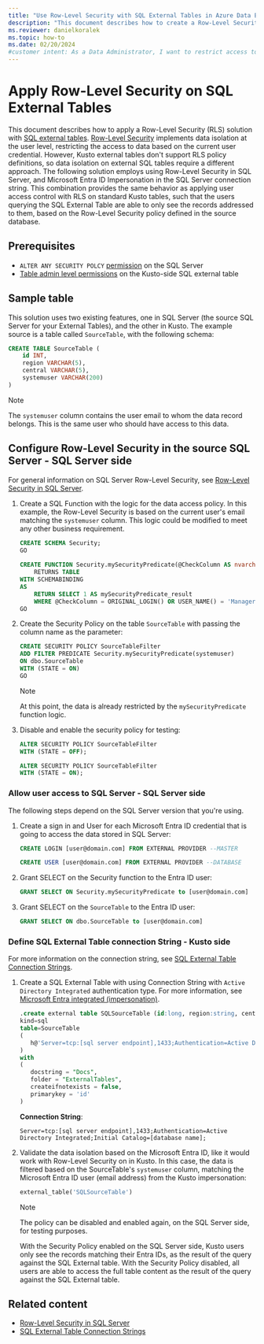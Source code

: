 ```yaml
---
title: "Use Row-Level Security with SQL External Tables in Azure Data Explorer"
description: "This document describes how to create a Row-Level Security solution with Azure Data Explorer SQL External Tables."
ms.reviewer: danielkoralek
ms.topic: how-to 
ms.date: 02/20/2024
#customer intent: As a Data Administrator, I want to restrict access to the data on SQL External Tables so that each user can see only their data.
---
```

# Apply Row-Level Security on SQL External Tables

This document describes how to apply a Row-Level Security (RLS) solution with [SQL external tables](/azure/data-explorer/kusto/management/external-sql-tables). [Row-Level Security](/azure/data-explorer/kusto/management/row-level-security-policy) implements data isolation at the user level, restricting the access to data based on the current user credential. However, Kusto external tables don't support RLS policy definitions, so data isolation on external SQL tables require a different approach. The following solution employs using Row-Level Security in SQL Server, and Microsoft Entra ID Impersonation in the SQL Server connection string. This combination provides the same behavior as applying user access control with RLS on standard Kusto tables, such that the users querying the SQL External Table are able to only see the records addressed to them, based on the Row-Level Security policy defined in the source database.

## Prerequisites

* `ALTER ANY SECURITY POLCY` [permission](/sql/relational-databases/security/permissions-database-engine) on the SQL Server
* [Table admin level permissions](/azure/data-explorer/kusto/access-control/role-based-access-control) on the Kusto-side SQL external table

## Sample table

This solution uses two existing features, one in SQL Server (the source SQL Server for your External Tables), and the other in Kusto.
The example source is a table called `SourceTable`, with the following schema:

``` sql
CREATE TABLE SourceTable (
    id INT,
    region VARCHAR(5),
    central VARCHAR(5),
    systemuser VARCHAR(200)
)
```

> [!NOTE]
> The `systemuser` column contains the user email to whom the data record belongs. This is the same user who should have access to this data.

## Configure Row-Level Security in the source SQL Server - SQL Server side

For general information on SQL Server Row-Level Security, see [Row-Level Security in SQL Server](/sql/relational-databases/security/row-level-security).

1. Create a SQL Function with the logic for the data access policy. In this example, the Row-Level Security is based on the current user's email matching the `systemuser` column. This logic could be modified to meet any other business requirement. 

    ``` sql
    CREATE SCHEMA Security;
    GO
     
    CREATE FUNCTION Security.mySecurityPredicate(@CheckColumn AS nvarchar(100))
        RETURNS TABLE
    WITH SCHEMABINDING
    AS
        RETURN SELECT 1 AS mySecurityPredicate_result
        WHERE @CheckColumn = ORIGINAL_LOGIN() OR USER_NAME() = 'Manager';
    GO
    ```

1. Create the Security Policy on the table `SourceTable` with passing the column name as the parameter:

    ``` sql
    CREATE SECURITY POLICY SourceTableFilter
    ADD FILTER PREDICATE Security.mySecurityPredicate(systemuser)
    ON dbo.SourceTable
    WITH (STATE = ON)
    GO
    ```

    > [!NOTE]
    > At this point, the data is already restricted by the `mySecurityPredicate` function logic.

1. Disable and enable the security policy for testing:

    ``` sql
    ALTER SECURITY POLICY SourceTableFilter
    WITH (STATE = OFF);
    ```

    ``` sql
    ALTER SECURITY POLICY SourceTableFilter
    WITH (STATE = ON);
    ```

### Allow user access to SQL Server - SQL Server side

The following steps depend on the SQL Server version that you're using.

1. Create a sign in and User for each Microsoft Entra ID credential that is going to access the data stored in SQL Server:

    ``` sql
    CREATE LOGIN [user@domain.com] FROM EXTERNAL PROVIDER --MASTER
    
    CREATE USER [user@domain.com] FROM EXTERNAL PROVIDER --DATABASE
    ```
    
1. Grant SELECT on the Security function to the Entra ID user:

    ``` sql
    GRANT SELECT ON Security.mySecurityPredicate to [user@domain.com]
    ```
    
1. Grant SELECT on the `SourceTable` to the Entra ID user:

    ``` sql
    GRANT SELECT ON dbo.SourceTable to [user@domain.com]
    ```

### Define SQL External Table connection String - Kusto side

For more information on the connection string, see [SQL External Table Connection Strings](/azure/data-explorer/kusto/api/connection-strings/sql-connection-strings).

1. Create a SQL External Table with using Connection String with `Active Directory Integrated` authentication type. For more information, see [Microsoft Entra integrated (impersonation)](/azure/data-explorer/kusto/api/connection-strings/sql-connection-strings#microsoft-entra-integrated-impersonation). 

    ``` sql
    .create external table SQLSourceTable (id:long, region:string, central:string, systemser:string) 
    kind=sql
    table=SourceTable
    ( 
       h@'Server=tcp:[sql server endpoint],1433;Authentication=Active Directory Integrated;Initial Catalog=[database name];'
    )
    with 
    (
       docstring = "Docs",
       folder = "ExternalTables", 
       createifnotexists = false,
       primarykey = 'id'
    )
    ```

    **Connection String**:

    ```
    Server=tcp:[sql server endpoint],1433;Authentication=Active Directory Integrated;Initial Catalog=[database name];
    ```

1. Validate the data isolation based on the Microsoft Entra ID, like it would work with Row-Level Security on in Kusto. In this case, the data is filtered based on the SourceTable's `systemuser` column, matching the Microsoft Entra ID user (email address) from the Kusto impersonation:

    ``` sql
    external_table('SQLSourceTable')
    ```
    > [!NOTE]
    > The policy can be disabled and enabled again, on the SQL Server side, for testing purposes.

    With the Security Policy enabled on the SQL Server side, Kusto users only see the records matching their Entra IDs, as the result of the query against the SQL External table. With the Security Policy disabled, all users are able to access the full table content as the result of the query against the SQL External table.

## Related content

* [Row-Level Security in SQL Server](/sql/relational-databases/security/row-level-security)
* [SQL External Table Connection Strings](/azure/data-explorer/kusto/api/connection-strings/sql-connection-strings)
